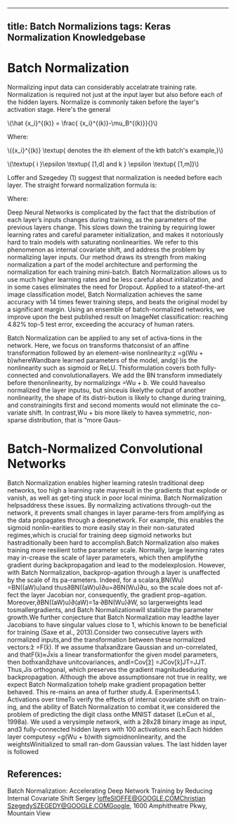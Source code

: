 
---
title: Batch Normalizions
tags: Keras Normalization Knowledgebase
---


# Batch Normalization

Normalizing input data can considerably accelatrate training rate. Normalization is required not just at the input layer but also before each of the hidden layers. Normalize is commonly taken before the layer's activation stage. Here's the general 

\\(\hat {x_i}^{(k)} = \frac{ {x_i}^{(k)}-\mu_B^{(k)}}{}\\)

Where:

\\({x_i}^{(k)} \textup{ denotes the ith element of the kth batch's example,}\\)

\\(\textup{  i }\epsilon \textup{ [1,d] and k } \epsilon \textup{ [1,m]}\\)



Loffer and Szegedey (1) suggest that normalization is needed before each layer. The straight forward normalization formula is:



Where:







Deep Neural Networks is complicated by the fact that the distribution of each layer’s inputs changes during training, as the parameters of the previous 
layers change. This slows down the training by requiring lower learning rates and careful parameter initialization, and makes it notoriously hard to 
train models with saturating nonlinearities. We refer to this phenomenon as internal covariate shift, and address the problem by normalizing layer inputs. 
Our method draws its strength from making normalization a part of the model architecture and performing the normalization for each training mini-batch. 
Batch Normalization allows us to use much higher learning rates and be less careful about initialization, and in some cases eliminates the need for Dropout. 
Applied to a stateof-the-art image classification model, Batch Normalization achieves the same accuracy with 14 times fewer training steps,
and beats the original model by a significant margin. Using an ensemble of batch-normalized networks, we improve upon the best published result 
on ImageNet classification: reaching 4.82% top-5 test error, exceeding the accuracy of human raters.


Batch Normalization can be applied to any set of activa-tions  in  the  network.   Here,  we  focus  on  transforms  thatconsist of an affine transformation followed by an element-wise nonlinearity:z =g(Wu + b)whereWandbare learned parameters of the model, andg(·)is  the  nonlinearity  such  as  sigmoid  or  ReLU.  Thisformulation covers both fully-connected and convolutionallayers.  We add the BN transform immediately before thenonlinearity, by normalizingx =Wu + b. We could havealso  normalized  the  layer  inputsu,  but  sinceuis  likelythe output of another nonlinearity,  the shape of its distri-bution is likely to change during training, and constrainingits first and second moments would not eliminate the co-variate shift.  In contrast,Wu + bis more likely to havea symmetric, non-sparse distribution, that is “more Gaus-

# Batch-Normalized Convolutional Networks
Batch Normalization enables higher learning ratesIn traditional deep networks, too high a learning rate mayresult in the gradients that explode or vanish, as well as get-ting stuck in poor local minima. Batch Normalization helpsaddress these issues.  By normalizing activations through-out the network, it prevents small changes in layer parame-ters from amplifying as the data propagates through a deepnetwork.   For  example,  this  enables  the  sigmoid  nonlin-earities to more easily stay in their non-saturated regimes,which is crucial for training deep sigmoid networks but hastraditionally been hard to accomplish.Batch Normalization also makes training more resilient tothe parameter scale. Normally, large learning rates may in-crease the scale of layer parameters,  which then amplifythe gradient during backpropagation and lead to the modelexplosion. However, with Batch Normalization, backprop-agation through a layer is unaffected by the scale of its pa-rameters. Indeed, for a scalara,BN(Wu) =BN((aW)u)and thus∂BN((aW)u)∂u=∂BN(Wu)∂u, so the scale does not af-fect the layer Jacobian nor, consequently, the gradient prop-agation.  Moreover,∂BN((aW)u)∂(aW)=1a·∂BN(Wu)∂W, so largerweights lead tosmallergradients, and Batch Normalizationwill stabilize the parameter growth.We further conjecture that Batch Normalization may leadthe layer Jacobians to have singular values close to 1, whichis known to be beneficial for training (Saxe et al., 2013).Consider  two  consecutive  layers  with  normalized  inputs,and the transformation between these normalized vectors:̂z =F(̂x). If we assume that̂xand̂zare Gaussian and un-correlated, and thatF(̂x)≈Ĵxis a linear transformationfor the given model parameters, then botĥxand̂zhave unitcovariances, andI=Cov[̂z] =JCov[̂x]JT=JJT. Thus,Jis orthogonal, which preserves the gradient magnitudesduring backpropagation.  Although the above assumptionsare not true in reality,  we expect Batch Normalization tohelp make gradient propagation better behaved.   This re-mains an area of further study.4. Experiments4.1. Activations over timeTo  verify  the  effects  of  internal  covariate  shift  on  train-ing,  and the ability of Batch Normalization to combat it,we considered the problem of predicting the digit class onthe MNIST dataset (LeCun et al., 1998a).  We used a verysimple network, with a 28x28 binary image as input, and3 fully-connected hidden layers with 100 activations each.Each hidden layer computesy =g(Wu + b)with sigmoidnonlinearity,  and  the  weightsWinitialized  to  small  ran-dom  Gaussian  values.   The  last  hidden  layer  is  followed




## References:

Batch Normalization: Accelerating Deep Network Training by Reducing Internal Covariate Shift
Sergey IoffeSIOFFE@GOOGLE.COMChristian SzegedySZEGEDY@GOOGLE.COMGoogle, 1600 Amphitheatre Pkwy, Mountain View
